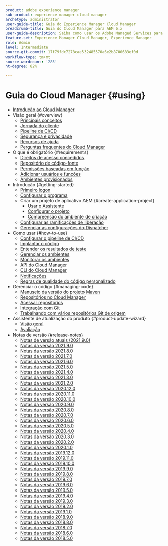 ```yaml
---
product: adobe experience manager
sub-product: experience manager cloud manager
archetype: administrator
user-guide-title: Guia do Experience Manager Cloud Manager
breadcrumb-title: Guia do Cloud Manager para AEM 6.x
user-guide-description: Saiba como usar os Adobe Managed Services para gerenciar o Experience Manager na nuvem por conta própria.
feature-set: Experience Manager Cloud Manager, Experience Manager
role: Admin
level: Intermediate
source-git-commit: 17f79fdc7278cae532485570a6e2b8700683ef0d
workflow-type: tm+mt
source-wordcount: '285'
ht-degree: 82%

---
```



# Guia do Cloud Manager {#using}

+ [Introdução ao Cloud Manager](introduction-to-cloud-manager.md)
+ Visão geral {#overview}
   + [Principais conceitos](key-concepts.md)
   + [Jornada do cliente](customer-journey.md)
   + [Pipeline de CI/CD](ci-cd-pipeline.md)
   + [Segurança e privacidade](security-and-privacy.md)
   + [Recursos de ajuda](help-resources.md)
   + [Perguntas frequentes do Cloud Manager](cloud-manager-faqs.md)
+ O que é obrigatório {#requirements}
   + [Direitos de acesso concedidos](access-rights-granted.md)
   + [Repositório de código-fonte](source-code-repository.md)
   + [Permissões baseadas em função](role-based-permissions.md)
   + [Adicionar usuários e funções](setting-up-users-and-roles.md)
   + [Ambientes provisionados](environments-provisioned.md)
+ Introdução {#getting-started}
   + [Primeiro logon](first-time-login.md)
   + [Configurar o programa](setting-up-program.md)
   + Criar um projeto de aplicativo AEM {#create-application-project}
      + [Usar o Assistente](using-the-wizard.md)
      + [Configurar o projeto](setting-up-project.md)
      + [Compreensão do ambiente de criação](build-environment-details.md)
   + [Configurar as ramificações de liberação](configure-your-release-branches.md)
   + [Gerenciar as configurações do Dispatcher](dispatcher-configurations.md)
+ Como usar {#how-to-use}
   + [Configurar o pipeline de CI/CD](configuring-pipeline.md)
   + [Implantar o código](deploying-code.md)
   + [Entender os resultados de teste](understand-your-test-results.md)
   + [Gerenciar os ambientes](manage-your-environment.md)
   + [Monitorar os ambientes](monitor-your-environments.md)
   + [API do Cloud Manager](https://www.adobe.io/apis/experiencecloud/cloud-manager/docs.html)
   + [CLI do Cloud Manager](https://github.com/adobe/aio-cli-plugin-cloudmanager/blob/main/README.md)
   + [Notificações](notifications.md)
   + [Regras de qualidade do código personalizado](custom-code-quality-rules.md)
+ Gerenciar o código {#managing-code}
   + [Manuseio da versão do projeto Maven](activating-maven-project.md)
   + [Repositórios no Cloud Manager](cloud-manager-repositories.md)
   + [Acessar repositórios](accessing-repos.md)
   + [Integração com Git](setup-cloud-manager-git-integration.md)
   + [Trabalhando com vários repositórios Git de origem](/help/using/working-with-multiple-source-git-repos.md)
+ Assistente de atualização do produto {#product-update-wizard}
   + [Visão geral](overview-productupdate-wizard.md)
   + [Avaliação](evaluation.md)
+ Notas de versão {#release-notes}
   + [Notas de versão atuais (2021.9.0)](release-notes-current.md)
   + [Notas da versão 2021.9.0](release-notes-2021-9-0.md)
   + [Notas da versão 2021.8.0](release-notes-2021-8-0.md)
   + [Notas da versão 2021.7.0](release-notes-2021-7-0.md)
   + [Notas da versão 2021.6.0](release-notes-2021-6-0.md)
   + [Notas da versão 2021.5.0](release-notes-2021-5-0.md)
   + [Notas da versão 2021.4.0](release-notes-2021-4-0.md)
   + [Notas da versão 2021.3.0](release-notes-2021-3-0.md)
   + [Notas da versão 2021.2.0](release-notes-2021-2-0.md)
   + [Notas da versão 2020.12.0](release-notes-2020-12-0.md)
   + [Notas da versão 2020.11.0](release-notes-2020-11-0.md)
   + [Notas da versão 2020.10.0](release-notes-2020-10-0.md)
   + [Notas da versão 2020.9.0](release-notes-2020-9-0.md)
   + [Notas da versão 2020.8.0](release-notes-2020-8-0.md)
   + [Notas da versão 2020.7.0](release-notes-2020-7-0.md)
   + [Notas da versão 2020.6.0](release-notes-2020-6-0.md)
   + [Notas da versão 2020.5.0](release-notes-2020-5-0.md)
   + [Notas da versão 2020.4.0](release-notes-2020-4-0.md)
   + [Notas da versão 2020.3.0](release-notes-2020-3-0.md)
   + [Notas da versão 2020.2.0](release-notes-2020-2-0.md)
   + [Notas da versão 2020.1.0](release-notes-2020-1-0.md)
   + [Notas da versão 2019.12.0](release-notes-2019-12-0.md)
   + [Notas da versão 2019.11.0](release-notes-2019-11-0.md)
   + [Notas da versão 2019.10.0](release-notes-2019-10-0.md)
   + [Notas da versão 2019.9.0](release-notes-2019-9-0.md)
   + [Notas da versão 2019.8.0](release-notes-2019-8-0.md)
   + [Notas da versão 2019.7.0](release-notes-2019-7-0.md)
   + [Notas da versão 2019.6.0](release-notes-2019-6-0.md)
   + [Notas da versão 2019.5.0](release-notes-2019-5-0.md)
   + [Notas da versão 2019.4.0](release-notes-2019-4-0.md)
   + [Notas da versão 2019.3.0](release-notes-2019-3-0.md)
   + [Notas da versão 2019.2.0](release-notes-2019-2-0.md)
   + [Notas da versão 2019.1.0](release-notes-2019-1-0.md)
   + [Notas da versão 2018.9.0](release-notes-2018-9-0.md)
   + [Notas da versão 2018.8.0](release-notes-2018-8-0.md)
   + [Notas da versão 2018.7.0](release-notes-2018-7-0.md)
   + [Notas da versão 2018.6.0](release-notes-2018-6-0.md)
   + [Notas da versão 2018.5.0](release-notes-2018-5-0.md)

